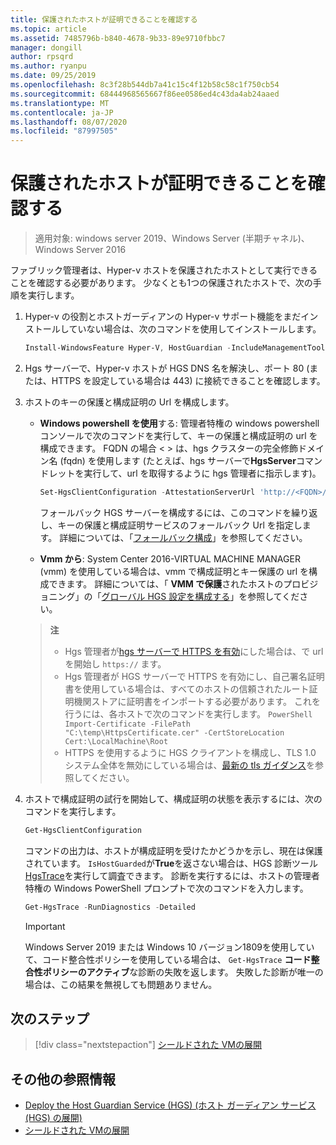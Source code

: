 ```yaml
---
title: 保護されたホストが証明できることを確認する
ms.topic: article
ms.assetid: 7485796b-b840-4678-9b33-89e9710fbbc7
manager: dongill
author: rpsqrd
ms.author: ryanpu
ms.date: 09/25/2019
ms.openlocfilehash: 8c3f28b544db7a41c15c4f12b58c58c1f750cb54
ms.sourcegitcommit: 68444968565667f86ee0586ed4c43da4ab24aaed
ms.translationtype: MT
ms.contentlocale: ja-JP
ms.lasthandoff: 08/07/2020
ms.locfileid: "87997505"
---
```

# <a name="confirm-guarded-hosts-can-attest"></a>保護されたホストが証明できることを確認する

>適用対象: windows server 2019、Windows Server (半期チャネル)、Windows Server 2016

ファブリック管理者は、Hyper-v ホストを保護されたホストとして実行できることを確認する必要があります。 少なくとも1つの保護されたホストで、次の手順を実行します。

1. Hyper-v の役割とホストガーディアンの Hyper-v サポート機能をまだインストールしていない場合は、次のコマンドを使用してインストールします。

    ```powershell
    Install-WindowsFeature Hyper-V, HostGuardian -IncludeManagementTools -Restart
    ```

2. Hgs サーバーで、Hyper-v ホストが HGS DNS 名を解決し、ポート 80 (または、HTTPS を設定している場合は 443) に接続できることを確認します。

3. ホストのキーの保護と構成証明の Url を構成します。

    - **Windows powershell を使用**する: 管理者特権の windows powershell コンソールで次のコマンドを実行して、キーの保護と構成証明の url を構成できます。 FQDN の場合 &lt; &gt; は、hgs クラスターの完全修飾ドメイン名 (fqdn) を使用します (たとえば、hgs サーバーで**HgsServer**コマンドレットを実行して、url を取得するように hgs 管理者に指示します)。

        ```PowerShell
        Set-HgsClientConfiguration -AttestationServerUrl 'http://<FQDN>/Attestation' -KeyProtectionServerUrl 'http://<FQDN>/KeyProtection'
         ```

        フォールバック HGS サーバーを構成するには、このコマンドを繰り返し、キーの保護と構成証明サービスのフォールバック Url を指定します。 詳細については、「[フォールバック構成](guarded-fabric-manage-branch-office.md#fallback-configuration)」を参照してください。

    - **Vmm から**: System Center 2016-VIRTUAL MACHINE MANAGER (vmm) を使用している場合は、vmm で構成証明とキー保護の url を構成できます。 詳細については、「 **VMM で保護**されたホストのプロビジョニング」の「[グローバル HGS 設定を構成する](/system-center/vmm/guarded-deploy-host?view=sc-vmm-2019#configure-global-hgs-settings)」を参照してください。

    >**注**
    > - Hgs 管理者が[hgs サーバーで HTTPS を有効](guarded-fabric-configure-hgs-https.md)にした場合は、で url を開始し `https://` ます。
    > - Hgs 管理者が HGS サーバーで HTTPS を有効にし、自己署名証明書を使用している場合は、すべてのホストの信頼されたルート証明機関ストアに証明書をインポートする必要があります。 これを行うには、各ホストで次のコマンドを実行します。
       ```PowerShell
       Import-Certificate -FilePath "C:\temp\HttpsCertificate.cer" -CertStoreLocation Cert:\LocalMachine\Root
       ```
    > - HTTPS を使用するように HGS クライアントを構成し、TLS 1.0 システム全体を無効にしている場合は、[最新の tls ガイダンス](guarded-fabric-troubleshoot-hosts.md#modern-tls)を参照してください。

4. ホストで構成証明の試行を開始して、構成証明の状態を表示するには、次のコマンドを実行します。

    ```powershell
    Get-HgsClientConfiguration
    ```

    コマンドの出力は、ホストが構成証明を受けたかどうかを示し、現在は保護されています。 `IsHostGuarded`が**True**を返さない場合は、HGS 診断ツール[HgsTrace](https://technet.microsoft.com/library/mt718831.aspx)を実行して調査できます。 診断を実行するには、ホストの管理者特権の Windows PowerShell プロンプトで次のコマンドを入力します。

    ```powershell
    Get-HgsTrace -RunDiagnostics -Detailed
    ```

    > [!IMPORTANT]
    > Windows Server 2019 または Windows 10 バージョン1809を使用していて、コード整合性ポリシーを使用している場合は、 `Get-HgsTrace` **コード整合性ポリシーのアクティブ**な診断の失敗を返します。
    > 失敗した診断が唯一の場合は、この結果を無視しても問題ありません。

## <a name="next-step"></a>次のステップ

> [!div class="nextstepaction"]
> [シールドされた VMの展開](guarded-fabric-configuration-scenarios-for-shielded-vms-overview.md)

## <a name="additional-references"></a>その他の参照情報

- [Deploy the Host Guardian Service (HGS) (ホスト ガーディアン サービス (HGS) の展開)](guarded-fabric-deploying-hgs-overview.md)
- [シールドされた VMの展開](guarded-fabric-configuration-scenarios-for-shielded-vms-overview.md)